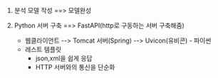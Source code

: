 1) 분석 모델 작성 ==> 모델완성

2) Python 서버 구축 ==> FastAPI(http로 구동하는 서버 구축해줌)
    - 웹클라이언트 --> Tomcat 서버(Spring) --> Uvicon(유비콘) - 파이썬
    - 레스트 템플릿 
        - json,xml을 쉽게 응답
        - HTTP 서버와의 통신을 단순화


